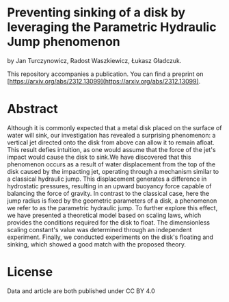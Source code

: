Preventing sinking of a disk by leveraging the Parametric Hydraulic Jump phenomenon
===================================================================================

by Jan Turczynowicz, Radost Waszkiewicz, Łukasz Gładczuk.


This repository accompanies a publication. 
You can find a preprint on [https://arxiv.org/abs/2312.13099](https://arxiv.org/abs/2312.13099).

Abstract
========
Although it is commonly expected that a metal disk placed on 
the surface of water will sink, our investigation has revealed 
a surprising phenomenon: a vertical jet directed onto the disk 
from above can allow it to remain afloat. This result defies 
intuition, as one would assume that the force of the jet's 
impact would cause the disk to sink.We have discovered that this 
phenomenon occurs as a result of water displacement from the top 
of the disk caused by the impacting jet, operating through a 
mechanism similar to a classical hydraulic jump. This displacement 
generates a difference in hydrostatic pressures, resulting in an 
upward buoyancy force capable of balancing the force of gravity. 
In contrast to the classical case, here the jump radius is fixed 
by the geometric parameters of a disk, a phenomenon we refer to 
as the parametric hydraulic jump. To further explore this effect, 
we have presented a theoretical model based on scaling laws, which 
provides the conditions required for the disk to float. The 
dimensionless scaling constant's value was determined through an 
independent experiment. Finally, we conducted experiments on the 
disk's floating and sinking, which showed a good match with the 
proposed theory. 

License
=======
Data and article are both published under CC BY 4.0
